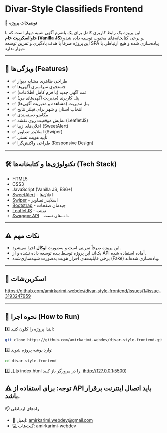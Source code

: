 # Divar-Style Classifieds Frontend

🎯 **توضیحات پروژه**

این پروژه یک رابط کاربری کامل برای یک پلتفرم آگهی شبیه دیوار است که با **جاوااسکریپت خام (Vanilla JS)** و برخی کتابخانه‌های محبوب توسعه داده شده.  
این پروژه صرفاً با هدف یادگیری و تمرین توسعه SPA پیاده‌سازی شده و هیچ ارتباطی با دیوار ندارد.

---

## 🚀 ویژگی‌ها (Features)

- ✅ طراحی ظاهری مشابه دیوار
- ✅ جستجوی سراسری آگهی‌ها
- ✅ ثبت آگهی جدید (با فرم کامل اطلاعات)
- ✅ پنل کاربری (مدیریت آگهی‌های من)
- ✅ پنل مدیریت (مشاهده و مدیریت آگهی‌ها)
- ✅ انتخاب استان و شهر برای فیلتر نتایج
- ✅ مگامنو دسته‌بندی
- ✅ نمایش موقعیت روی نقشه (LeafletJS)
- ✅ اعلان‌های زیبا (SweetAlert)
- ✅ اسلایدر تصاویر (Swiper)
- ✅ تأیید هویت تستی
- ✅ طراحی واکنش‌گرا (Responsive Design)

---

## 🛠 تکنولوژی‌ها و کتابخانه‌ها (Tech Stack)

- HTML5
- CSS3
- JavaScript (Vanilla JS, ES6+)
- [SweetAlert](https://sweetalert.js.org/) - اعلان‌ها
- [Swiper](https://swiperjs.com/) - اسلایدر تصاویر
- [Bootstrap](https://getbootstrap.com/) - چیدمان صفحات
- [LeafletJS](https://leafletjs.com/) - نقشه
- [Swagger API](https://divarapi.liara.run/) - داده‌های تست

---

## ⚠️ نکات مهم

- این پروژه صرفاً تمرینی است و به‌صورت **لوکال** اجرا می‌شود.
- بک‌اند این پروژه توسط بنده توسعه داده نشده و از API آماده استفاده شده.
- برخی قابلیت‌های احراز هویت به‌صورت شبیه‌سازی‌شده (Fake) پیاده‌سازی شده‌اند.

---

## 📸 اسکرین‌شات
https://github.com/amirkarimi-webdev/divar-style-frontend/issues/1#issue-3193247959

---

## 📂 نحوه اجرا (How to Run)

1️⃣ ابتدا پروژه را کلون کنید:

```bash
git clone https://github.com/amirkarimi-webdev/divar-style-frontend.git


```
2️⃣ وارد پوشه پروژه شوید:
```bash
cd divar-style-frontend

```
3️⃣ فایل index.html را در مرورگر باز کنید.
(http://127.0.0.1:5500)

⚠️ توجه: برای استفاده از API باید اتصال اینترنت برقرار باشد.
---

📫 راه‌های ارتباطی
- 📧 ایمیل: amirkarimi.webdev@gmail.com
- 💻 گیت‌هاب: amirkarimi-webdev
